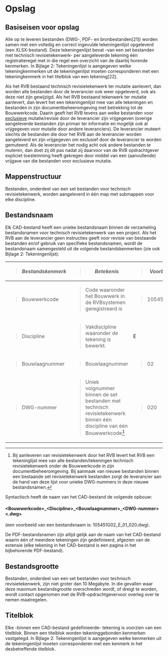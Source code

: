 # Opslag 

## Basiseisen voor opslag 

Alle op te leveren bestanden (DWG-, PDF- en bronbestanden[21]) worden
samen met een volledig en correct ingevulde tekeningenlijst opgeleverd
(een XLSX-bestand). Deze tekeningenlijst bevat -van een set bestanden
met technisch revisietekenwerk- per aangeleverde tekening één
registratieregel met in die regel een overzicht van de daarbij horende
kenmerken. In Bijlage 2: Tekeningenlijst is aangegeven welke
tekeningkenmerken uit de tekeningenlijst moeten corresponderen met een
tekeningkenmerk in het titelblok van een tekening[22].

Als het RVB bestaand technisch revisietekenwerk ter mutatie aanlevert,
dan worden alle bestanden door de leverancier ook weer opgeleverd, ook
als deze niet zijn gewijzigd. Als het RVB bestaand tekenwerk ter mutatie
aanlevert, dan levert het een tekeningenlijst mee van alle tekeningen en
bestanden in zijn documentbeheeromgeving met betrekking tot de
Bouwwerkcode. Daarin geeft het RVB tevens aan welke bestanden voor
<u>exclusieve</u> mutatie/revisie door de leverancier zijn vrijgegeven
(overige aangeleverde bestanden zijn primair ter informatie en mogelijk
ook al vrijgegeven voor mutatie door andere leveranciers). De
leverancier muteert slechts de bestanden die door het RVB aan de
leverancier worden aangeleverd en zijn vrijgegeven om exclusief door de
leverancier te worden gemuteerd. Als de leverancier het nodig acht ook
andere bestanden te muteren, dan doet zij dit pas nadat zij daarvoor van
de RVB opdrachtgever expliciet toestemming heeft gekregen door middel
van een (aanvullende) vrijgave van die bestanden voor exclusieve
mutatie.

## Mappenstructuur 

Bestanden, onderdeel van een set bestanden voor technisch
revisietekenwerk, worden aangeleverd in één map met submappen voor elke
discipline.

## Bestandsnaam 

Elk CAD-bestand heeft een unieke bestandsnaam binnen de verzameling
bestandsnamen voor technisch revisietekenwerk van een project. Als het
RVB aan de leverancier geen instructies geeft voor revisie van bestaande
bestanden en/of gebruik van specifieke bestandsnamen, wordt de
bestandsnaam samengesteld uit de volgende bestandskenmerken (zie ook
Bijlage 2: Tekeningenlijst):

<table>
<colgroup>
<col style="width: 25%" />
<col style="width: 59%" />
<col style="width: 15%" />
</colgroup>
<thead>
<tr class="header">
<th><blockquote>
<p><em><strong>Bestandskenmerk</strong></em></p>
</blockquote></th>
<th><blockquote>
<p><em><strong>Betekenis</strong></em></p>
</blockquote></th>
<th><blockquote>
<p><em><strong>Voorbeeld</strong></em></p>
</blockquote></th>
</tr>
</thead>
<tbody>
<tr class="odd">
<td><blockquote>
<p>Bouwwerkcode</p>
</blockquote></td>
<td><blockquote>
<p>Code waaronder het Bouwwerk in de RVBsystemen geregistreerd is</p>
</blockquote></td>
<td><blockquote>
<p>105451G02</p>
</blockquote></td>
</tr>
<tr class="even">
<td><blockquote>
<p>Discipline</p>
</blockquote></td>
<td><blockquote>
<p>Vakdiscipline waaronder de tekening is bewerkt.</p>
</blockquote></td>
<td>E</td>
</tr>
<tr class="odd">
<td><blockquote>
<p>Bouwlaagnummer</p>
</blockquote></td>
<td><blockquote>
<p>Bouwlaagnummer</p>
</blockquote></td>
<td><blockquote>
<p>02</p>
</blockquote></td>
</tr>
<tr class="even">
<td><blockquote>
<p>DWG-nummer</p>
</blockquote></td>
<td><blockquote>
<p>Uniek volgnummer binnen de set bestanden met technisch revisietekenwerk binnen één discipline van één Bouwwerkcode<a href="#fn1" class="footnote-ref" id="fnref1" role="doc-noteref"><sup>1</sup></a></p>
</blockquote></td>
<td><blockquote>
<p>020</p>
</blockquote></td>
</tr>
</tbody>
</table>
<section class="footnotes" role="doc-endnotes">
<hr />
<ol>
<li id="fn1" role="doc-endnote"><p>Bij aanleveren van revisietekenwerk door het RVB levert het RVB een tekeninglijst mee van alle bestanden/tekeningen technisch revisietekenwerk onder de Bouwwerkcode in zijn documentbeheeromgeving. Bij aanmaak van nieuwe bestanden binnen een bestaande set revisietekenwerk bestanden zorgt de leverancier aan de hand van deze lijst voor unieke DWG-nummers in deze nieuwe bestandsnamen.<a href="#fnref1" class="footnote-back" role="doc-backlink">↩︎</a></p></li>
</ol>
</section>

Syntactisch heeft de naam van het CAD-bestand de volgende opbouw:

#### \<Bouwwerkcode>\_\<Discipline>\_\<Bouwlaagnummer>\_\<DWG-nummer>\<.dwg> 

(een voorbeeld van een bestandsnaam is: 105451G02_E\_01_020.dwg).

De PDF-bestandsnamen zijn altijd gelijk aan de naam van het CAD-bestand
waarin één of meerdere tekeningen zijn gedefinieerd, afgezien van de
extensie (elke tekening in het CAD-bestand is een pagina in het
bijbehorende PDF-bestand).

## Bestandsgrootte 

Bestanden, onderdeel van een set bestanden voor technisch
revisietekenwerk, zijn niet groter dan 10 Megabyte. In die gevallen waar
deze maximum bestandsgrootte overschreden wordt, of dreigt te worden,
wordt contact opgenomen met de RVB-opdrachtgevervoor overleg over te
nemen maatregelen.

## Titelblok 

Elke -binnen een CAD-bestand gedefinieerde- tekening is voorzien van een
titelblok. Binnen een titelblok worden tekeninggebonden kenmerken
vastgelegd. In Bijlage 2: Tekeningenlijst is aangegeven welke kenmerken
uit de tekeningenlijst moeten corresponderen met een kenmerk in het
desbetreffende titelblok.

